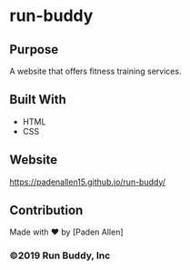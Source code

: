 # run-buddy

## Purpose
A website that offers fitness training services.

## Built With
* HTML
* CSS

## Website
https://padenallen15.github.io/run-buddy/

## Contribution
Made with ❤️ by [Paden Allen]

### ©️2019 Run Buddy, Inc
